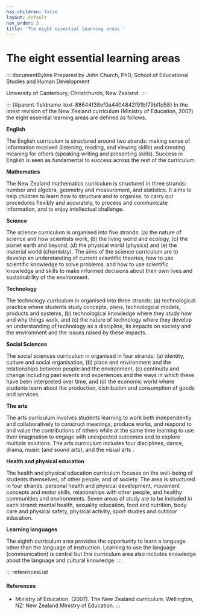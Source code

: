 ```yaml
---
has_children: false
layout: default
nav_order: 3
title: 'The eight essential learning areas '
---
```

# The eight essential learning areas 


::: documentByline
Prepared by John Church, PhD, School of Educational Studies and Human
Development

University of Canterbury, Christchurch, New Zealand.
:::

::: {#parent-fieldname-text-88644f38ef0a4404842f91bf79bffd58}
In the latest revision of the New Zealand curriculum (Ministry of
Education, 2007) the eight essential learning areas are defined as
follows.

**English**

The English curriculum is structured around two strands: making sense of
information received (listening, reading, and viewing skills) and
creating meaning for others (speaking writing and presenting skills).
Success in English is seen as fundamental to success across the rest of
the curriculum.

**Mathematics**

The New Zealand mathematics curriculum is structured in three strands:
number and algebra, geometry and measurement, and statistics. It aims to
help children to learn how to structure and to organise, to carry out
procedures flexibly and accurately, to process and communicate
information, and to enjoy intellectual challenge.

**Science**

The science curriculum is organised into five strands: (a) the nature of
science and how scientists work, (b) the living world and ecology, (c)
the planet earth and beyond, (d) the physical world (physics) and (e)
the material world (chemistry). The aims of the science curriculum are
to develop an understanding of current scientific theories, how to use
scientific knowledge to solve problems, and how to use scientific
knowledge and skills to make informed decisions about their own lives
and sustainability of the environment.

**Technology**

The technology curriculum in organised into three strands: (a)
technological practice where students study concepts, plans,
technological models, products and systems, (b) technological knowledge
where they study how and why things work, and (c) the nature of
technology where they develop an understanding of technology as a
discipline, its impacts on society and the environment and the issues
raised by these impacts.

**Social Sciences**

The social sciences curriculum in organised in four strands: (a)
identity, culture and social organisation, (b) place and environment and
the relationships between people and the environment, (c) continuity and
change including past events and experiences and the ways in which these
have been interpreted over time, and (d) the economic world where
students learn about the production, distribution and consumption of
goods and services.

**The arts**

The arts curriculum involves students learning to work both
independently and collaboratively to construct meanings, produce works,
and respond to and value the contributions of others while at the same
time learning to use their imagination to engage with unexpected
outcomes and to explore multiple solutions. The arts curriculum includes
four disciplines; dance, drama, music (and sound arts), and the visual
arts .

**Health and physical education**

The health and physical education curriculum focuses on the well-being
of students themselves, of other people, and of society. The area is
structured in four strands: personal health and physical development,
movement concepts and motor skills, relationships with other people, and
healthy communities and environments. Seven areas of study are to be
included in each strand: mental health, sexuality education, food and
nutrition, body care and physical safety, physical activity, sport
studies and outdoor education.

**Learning languages**

The eighth curriculum area provides the opportunity to learn a language
other than the language of instruction. Learning to use the language
(communication) is central but this curriculum area also includes
knowledge about the language and cultural knowledge.
:::

::: referencesList
#### References

-   Ministry of Education. (2007). The New Zealand curriculum.
    Wellington, NZ: New Zealand Ministry of Education.
:::

